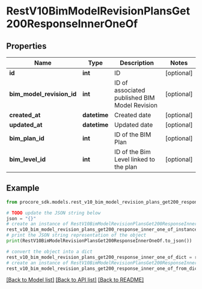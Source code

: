 # RestV10BimModelRevisionPlansGet200ResponseInnerOneOf


## Properties

Name | Type | Description | Notes
------------ | ------------- | ------------- | -------------
**id** | **int** | ID | [optional] 
**bim_model_revision_id** | **int** | ID of associated published BIM Model Revision | [optional] 
**created_at** | **datetime** | Created date | [optional] 
**updated_at** | **datetime** | Updated date | [optional] 
**bim_plan_id** | **int** | ID of the BIM Plan | [optional] 
**bim_level_id** | **int** | ID of the Bim Level linked to the plan | [optional] 

## Example

```python
from procore_sdk.models.rest_v10_bim_model_revision_plans_get200_response_inner_one_of import RestV10BimModelRevisionPlansGet200ResponseInnerOneOf

# TODO update the JSON string below
json = "{}"
# create an instance of RestV10BimModelRevisionPlansGet200ResponseInnerOneOf from a JSON string
rest_v10_bim_model_revision_plans_get200_response_inner_one_of_instance = RestV10BimModelRevisionPlansGet200ResponseInnerOneOf.from_json(json)
# print the JSON string representation of the object
print(RestV10BimModelRevisionPlansGet200ResponseInnerOneOf.to_json())

# convert the object into a dict
rest_v10_bim_model_revision_plans_get200_response_inner_one_of_dict = rest_v10_bim_model_revision_plans_get200_response_inner_one_of_instance.to_dict()
# create an instance of RestV10BimModelRevisionPlansGet200ResponseInnerOneOf from a dict
rest_v10_bim_model_revision_plans_get200_response_inner_one_of_from_dict = RestV10BimModelRevisionPlansGet200ResponseInnerOneOf.from_dict(rest_v10_bim_model_revision_plans_get200_response_inner_one_of_dict)
```
[[Back to Model list]](../README.md#documentation-for-models) [[Back to API list]](../README.md#documentation-for-api-endpoints) [[Back to README]](../README.md)


